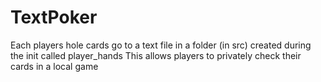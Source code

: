 # TextPoker

<p>
Each players hole cards go to a text file in a folder (in src) created during the init called player_hands
This allows players to privately check their cards in a local game
</p>
